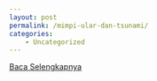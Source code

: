 ```yaml
---
layout: post
permalink: /mimpi-ular-dan-tsunami/
categories:
    - Uncategorized
---
```


[Baca Selengkapnya](/04)